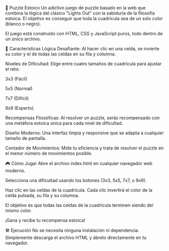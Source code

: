 🧩 Puzzle Estoico
Un adictivo juego de puzzle basado en la web que combina la lógica del clásico "Lights Out" con la sabiduría de la filosofía estoica. El objetivo es conseguir que toda la cuadrícula sea de un solo color (blanco o negro).

El juego está construido con HTML, CSS y JavaScript puros, todo dentro de un único archivo.

🚀 Características
Lógica Desafiante: Al hacer clic en una celda, se invierte su color y el de todas las celdas en su fila y columna.

Niveles de Dificultad: Elige entre cuatro tamaños de cuadrícula para ajustar el reto:

3x3 (Fácil)

5x5 (Normal)

7x7 (Difícil)

9x9 (Experto)

Recompensas Filosóficas: Al resolver un puzzle, serás recompensado con una metáfora estoica única para cada nivel de dificultad.

Diseño Moderno: Una interfaz limpia y responsive que se adapta a cualquier tamaño de pantalla.

Contador de Movimientos: Mide tu eficiencia y trata de resolver el puzzle en el menor número de movimientos posible.

🎮 Cómo Jugar
Abre el archivo index.html en cualquier navegador web moderno.

Selecciona una dificultad usando los botones (3x3, 5x5, 7x7, o 9x9).

Haz clic en las celdas de la cuadrícula. Cada clic invertirá el color de la celda pulsada, su fila y su columna.

El objetivo es que todas las celdas de la cuadrícula terminen siendo del mismo color.

¡Gana y recibe tu recompensa estoica!

🛠️ Ejecución
No se necesita ninguna instalación ni dependencia. Simplemente descarga el archivo HTML y ábrelo directamente en tu navegador.